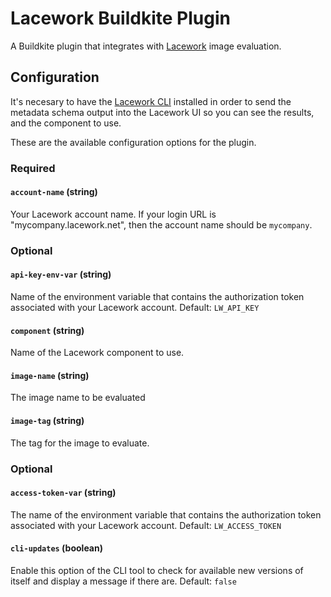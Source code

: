 # Lacework Buildkite Plugin

A Buildkite plugin that integrates with [Lacework](https://www.lacework.com/) image evaluation.

## Configuration

It's necesary to have the [Lacework CLI](https://docs.lacework.net/cli/) installed in order to send the metadata schema output into the Lacework UI so you can see the results, and the component to use.

These are the available configuration options for the plugin.

### Required

#### `account-name` (string)

Your Lacework account name. If your login URL is "mycompany.lacework.net", then the account name should be `mycompany`.

### Optional

#### `api-key-env-var` (string)

Name of the environment variable that contains the authorization token associated with your Lacework account.
Default: `LW_API_KEY`

#### `component` (string)

Name of the Lacework component to use.
































#### `image-name` (string)

The image name to be evaluated

#### `image-tag` (string)

The tag for the image to evaluate.

### Optional

#### `access-token-var` (string)

The name of the environment variable that contains the authorization token associated with your Lacework account.
Default: `LW_ACCESS_TOKEN`

#### `cli-updates` (boolean)

Enable this option of the CLI tool to check for available new versions of itself and display a message if there are.
Default: `false`

